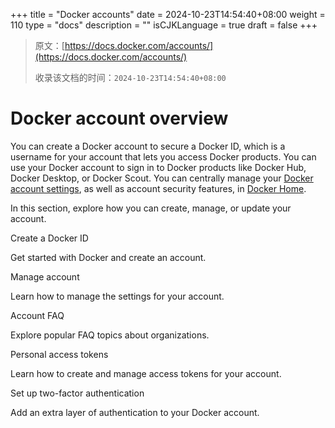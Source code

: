 +++
title = "Docker accounts"
date = 2024-10-23T14:54:40+08:00
weight = 110
type = "docs"
description = ""
isCJKLanguage = true
draft = false
+++

> 原文：[https://docs.docker.com/accounts/](https://docs.docker.com/accounts/)
>
> 收录该文档的时间：`2024-10-23T14:54:40+08:00`

# Docker account overview

You can create a Docker account to secure a Docker ID, which is a username for your account that lets you access Docker products. You can use your Docker account to sign in to Docker products like Docker Hub, Docker Desktop, or Docker Scout. You can centrally manage your [Docker account settings](https://app.docker.com/settings), as well as account security features, in [Docker Home](https://app.docker.com/).

In this section, explore how you can create, manage, or update your account.



Create a Docker ID

Get started with Docker and create an account.



Manage account

Learn how to manage the settings for your account.



Account FAQ

Explore popular FAQ topics about organizations.



Personal access tokens

Learn how to create and manage access tokens for your account.



Set up two-factor authentication

Add an extra layer of authentication to your Docker account.
